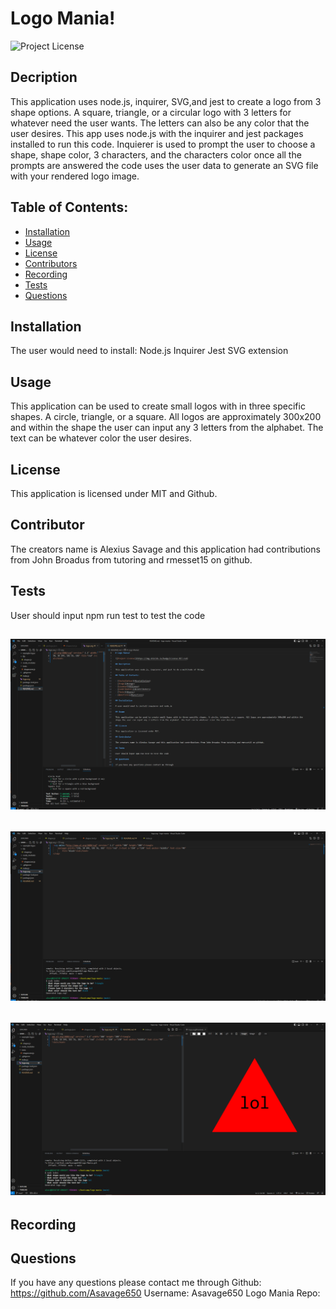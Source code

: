 # Logo Mania!

![Project License](https://img.shields.io/badge/License-MIT-red)

## Decription

This application uses node.js, inquirer, SVG,and jest to create a logo from 3 shape options. A square, triangle, or a circular logo with 3 letters for whatever need the user wants. The letters can also be any color that the user desires. This app uses node.js with the inquirer and jest packages installed to run this code. Inquierer is used to prompt the user to choose a shape, shape color, 3 characters, and the characters color once all the prompts are answered the code uses the user data to generate an SVG file with your rendered logo image.

## Table of Contents:

- [Installation](#installation)
- [Usage](#usage)
- [License](#license)
- [Contributors](#contributors)
- [Recording](#recording)
- [Tests](#tests)
- [Questions](#questions)

## Installation

The user would need to install:
Node.js
Inquirer
Jest
SVG extension

## Usage

This application can be used to create small logos with in three specific shapes. A circle, triangle, or a square. All logos are approximately 300x200 and within the shape the user can input any 3 letters from the alphabet. The text can be whatever color the user desires.

## License

This application is licensed under MIT and Github.

## Contributor

The creators name is Alexius Savage and this application had contributions from John Broadus from tutoring and rmesset15 on github.

## Tests

User should input npm run test to test the code

## ![Image of tests passing](</2023-05-25%20(3).png>)

## ![Image of prompts](</2023-05-25%20(2).png>)

## ![Image of logo rendered](</2023-05-25%20(4).png>)

## Recording

## Questions

If you have any questions please contact me through
Github: https://github.com/Asavage650 Username: Asavage650
Logo Mania Repo:
